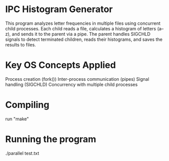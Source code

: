 # IPC Histogram Generator
This program analyzes letter frequencies in multiple files using concurrent child processes. Each child reads a file, calculates a histogram of letters (a–z), and sends it to the parent via a pipe. The parent handles SIGCHLD signals to detect terminated children, reads their histograms, and saves the results to files.

# Key OS Concepts Applied

Process creation (fork())
Inter-process communication (pipes)
Signal handling (SIGCHLD)
Concurrency with multiple child processes

# Compiling

run "make"

# Running the program

./parallel test.txt


